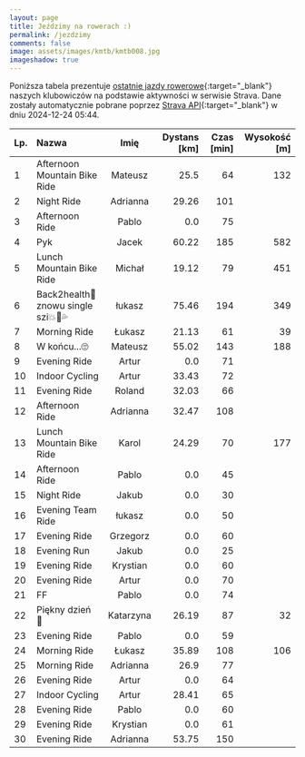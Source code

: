 ```yaml
---
layout: page
title: Jeździmy na rowerach :)
permalink: /jezdzimy
comments: false
image: assets/images/kmtb/kmtb008.jpg
imageshadow: true
---
```


Poniższa tabela prezentuje [ostatnie jazdy rowerowe](https://www.strava.com/clubs/336381){:target="_blank"} naszych klubowiczów na podstawie aktywności w serwisie Strava. Dane zostały automatycznie pobrane poprzez [Strava API](https://developers.strava.com/docs/reference/#api-Clubs-getClubActivitiesById){:target="_blank"} w dniu 2024-12-24 05:44.

Lp. | Nazwa | Imię | Dystans [km] | Czas [min] | Wysokość [m]
:--- | :--- | :---: | ---: | ---: | ---:
1|Afternoon Mountain Bike Ride|Mateusz|25.5|64|132
2|Night Ride|Adrianna|29.26|101|
3|Afternoon Ride|Pablo|0.0|75|
4|Pyk|Jacek|60.22|185|582
5|Lunch Mountain Bike Ride|Michał|19.12|79|451
6|Back2health🤠 znowu single szi💥💨💦|łukasz|75.46|194|349
7|Morning Ride|Łukasz|21.13|61|39
8|W końcu...🙄|Mateusz|55.02|143|188
9|Evening Ride|Artur|0.0|71|
10|Indoor Cycling|Artur|33.43|72|
11|Evening Ride|Roland|32.03|66|
12|Afternoon Ride|Adrianna|32.47|108|
13|Lunch Mountain Bike Ride|Karol|24.29|70|177
14|Afternoon Ride|Pablo|0.0|45|
15|Night Ride|Jakub|0.0|30|
16|Evening Team Ride|łukasz|0.0|50|
17|Evening Ride|Grzegorz|0.0|60|
18|Evening Run|Jakub|0.0|25|
19|Evening Ride|Krystian|0.0|60|
20|Evening Ride|Artur|0.0|70|
21|FF|Pablo|0.0|74|
22|Piękny dzień 🚴|Katarzyna|26.19|87|32
23|Evening Ride|Pablo|0.0|59|
24|Morning Ride|Łukasz|35.89|108|106
25|Morning Ride|Adrianna|26.9|77|
26|Evening Ride|Artur|0.0|64|
27|Indoor Cycling|Artur|28.41|65|
28|Evening Ride|Pablo|0.0|60|
29|Evening Ride|Krystian|0.0|61|
30|Evening Ride|Adrianna|53.75|150|
